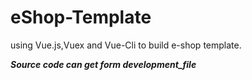 # eShop-Template
using Vue.js,Vuex and Vue-Cli to build e-shop template. 

***Source code can get form development_file***
